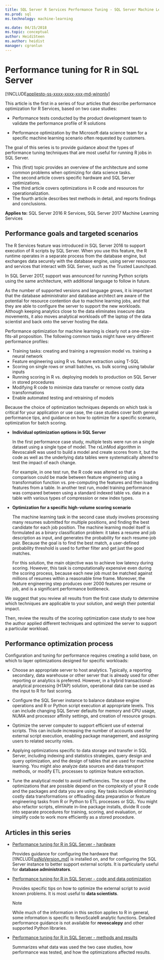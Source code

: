 ```yaml
---
title: SQL Server R Services Performance Tuning - SQL Server Machine Learning Services
ms.prod: sql
ms.technology: machine-learning

ms.date: 04/15/2018  
ms.topic: conceptual
author: HeidiSteen
ms.author: heidist
manager: cgronlun
---
```

# Performance tuning for R in SQL Server
[!INCLUDE[appliesto-ss-xxxx-xxxx-xxx-md-winonly](../../includes/appliesto-ss-xxxx-xxxx-xxx-md-winonly.md)]

This article is the first in a series of four articles that describe performance optimization for R Services, based on two case studies:

- Performance tests conducted by the product development team to validate the performance profile of R solutions

- Performance optimization by the Microsoft data science team for a specific machine learning scenario often requested by customers.

The goal of this series is to provide guidance about the types of performance tuning techniques that are most useful for running R jobs in SQL Server.

+ This (first) topic provides an overview of the architecture and some common problems when optimizing for data science tasks.
+ The second article covers specific hardware and SQL Server optimizations.
+ The third article covers optimizations in R code and resources for operationalization.
+ The fourth article describes test methods in detail, and reports findings and conclusions.

**Applies to:** SQL Server 2016 R Services, SQL Server 2017 Machine Learning Services

## Performance goals and targeted scenarios

The R Services feature was introduced in SQL Server 2016 to support execution of R scripts by SQL Server. When you use this feature, the R runtime operates in a separate process from the database engine, but exchanges data securely with the database engine, using server resources and services that interact with SQL Server, such as the Trusted Launchpad.

In SQL Server 2017, support was announced for running Python scripts using the same architecture, with additional language to follow in future.

As the number of supported versions and language grows, it is important that the database administrator and database architect are aware of the potential for resource contention due to machine learning jobs, and that they are able to configure the server to support the new workloads. Although keeping analytics close to the data eliminates insecure data movements, it also moves analytical workloads off the laptop of the data scientist and back onto the server hosting the data.

Performance optimization for machine learning is clearly not a one-size-fits-all proposition. The following common tasks might have very different performance profiles:

- Training tasks: creating and training a regression model vs. training a neural network
- Feature engineering using R vs. feature extraction using T-SQL
- Scoring on single rows or small batches, vs. bulk scoring using tabular inputs
- Running scoring in R vs. deploying models to production on SQL Server in stored procedures
- Modifying R code to minimize data transfer or remove costly data transformations
- Enable automated testing and retraining of models

Because the choice of optimization techniques depends on which task is critical for your application or use case, the case studies cover both general performance tips, and guidance on how to optimize for a specific scenario, optimization for batch scoring.

+ **Individual optimization options in SQL Server**

    In the first performance case study, multiple tests were run on a single dataset using a single type of model. The rxLinMod algorithm in RevoscaleR was used to build a model and create scores from it, but the code as well as the underlying data tables were systematically altered to test the impact of each change.

    For example, in one test run, the R code was altered so that a comparison could be made between feature engineering using a transformation function vs. pre-computing the features and then loading features from a table. In another test run, model training performance was compared between using a standard indexed table vs. data in a table with various types of compression or new index types.

+ **Optimization for a specific high-volume scoring scenario**

    The machine learning task in the second case study involves processing many resumes submitted for multiple positions, and finding the best candidate for each job position. The machine learning model itself is formulated as a binary classification problem: it takes a resume and job description as input, and generates the probability for each resume-job pair. Because the goal is to find the best match, a user-defined probability threshold is used to further filter and get just the good matches.

    For this solution, the main objective was to achieve low latency during scoring. However, this task is computationally expensive even during the scoring process, because each new job must be matched against millions of resumes within a reasonable time frame. Moreover, the feature engineering step produces over 2000 features per resume or job, and is a significant performance bottleneck.

We suggest that you review all results from the first case study to determine which techniques are applicable to your solution, and weigh their potential impact.

Then, review the results of the scoring optimization case study to see how the author applied different techniques and optimized the server to support a particular workload.

## Performance optimization process

Configuration and tuning for performance requires creating a solid base, on which to layer optimizations designed for specific workloads:

- Choose an appropriate server to host analytics. Typically, a reporting secondary, data warehouse or other server that is already used for other reporting or analytics is preferred. However, in a hybrid transactional-analytical processing (HTAP) solution, operational data can be used as the input to R for fast scoring.

- Configure the SQL Server instance to balance database engine operations and R or Python script execution at appropriate levels. This can include changing SQL Server defaults for memory and CPU usage, NUMA and processor affinity settings, and creation of resource groups.

- Optimize the server computer to support efficient use of external scripts. This can include increasing the number of accounts used for external script execution, enabling package management, and assigning users to related security roles.

- Applying optimizations specific to data storage and transfer in SQL Server, including indexing and statistics strategies, query design and query optimization, and the design of tables that are used for machine learning. You might also analyze data sources and data transport methods, or modify ETL processes to optimize feature extraction.

- Tune the analytical model to avoid inefficiencies. The scope of the optimizations that are possible depend on the complexity of your R code and the packages and data you are using. Key tasks include eliminating costly data transformations or offloading data preparation or feature engineering tasks from R or Python to ETL processes or SQL. You might also refactor scripts, eliminate in-line package installs, divide R code into separate procedures for training, scoring, and evaluation, or simplify code to work more efficiently as a stored procedure.

## Articles in this series

+ [Performance tuning for R in SQL Server - hardware](../r/sql-server-configuration-r-services.md)

    Provides guidance for configuring the hardware that [!INCLUDE[ssNoVersion_md](../../includes/ssnoversion-md.md)] is installed on, and for configuring the SQL Server instance to better support external scripts. It is particularly useful for **database administrators**.

+ [Performance tuning for R in SQL Server - code and data optimization](../r/r-and-data-optimization-r-services.md)

    Provides specific tips on how to optimize the external script to avoid known problems. It is most useful to **data scientists**.

    > [!NOTE]
    > While much of the information in this section applies to R in general, some information is specific to RevoScaleR analytic functions. Detailed performance guidance is not available for **revoscalepy** and other supported Python libraries.
    >

+ [Performance tuning for R in SQL Server - methods and results](../r/performance-case-study-r-services.md)

    Summarizes what data was used the two case studies, how performance was tested, and how the optimizations affected results.
